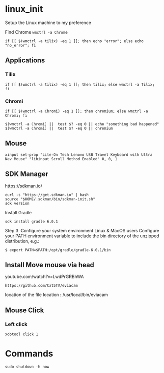 # linux_init
Setup the Linux machine to my preference



Find Chrome 
```wmctrl -a Chrome```





 ```if [[ $(wmctrl -a tilix) -eq 1 ]]; then echo "error"; else echo "no_error"; fi```
 
 ##  Applications
 ### Tilix
 ```if [[ $(wmctrl -a tilix) -eq 1 ]]; then tilix; else wmctrl -a Tilix; fi```

### Chromi
```if [[ $(wmctrl -a Chromi) -eq 1 ]]; then chromium; else wmctrl -a Chromi; fi```


```
$(wmctrl -a Chromi) ||  test $? -eq 0 || echo "something bad happened"
$(wmctrl -a Chromi) ||  test $? -eq 0 || chromium
```



## Mouse

```
xinput set-prop "Lite-On Tech Lenovo USB Travel Keyboard with Ultra Nav Mouse" "libinput Scroll Method Enabled" 0, 0, 1
```


## SDK Manager
https://sdkman.io/

```
curl -s "https://get.sdkman.io" | bash
source "$HOME/.sdkman/bin/sdkman-init.sh"
sdk version
```
Install Gradle
```
sdk install gradle 6.0.1
```

Step 3. Configure your system environment
Linux & MacOS users
Configure your PATH environment variable to include the bin directory of the unzipped distribution, e.g.:

 ``` 
 $ export PATH=$PATH:/opt/gradle/gradle-6.0.1/bin
 ```


## Install Move mouse via head

youtube.com/watch?v=LwdPrGRBhWA

```
https://github.com/Cat5TV/eviacam
```
location of the file location : /usr/local/bin/eviacam 


## Mouse Click

### Left click
```
xdotool click 1
```


# Commands

```
sudo shutdown -h now
```
